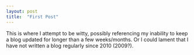 ```yaml
---
layout: post
title:  "First Post"
---
```


This is where I attempt to be witty, possibly referencing my inability to keep a blog updated for longer than a few weeks/months.
Or I could lament that I have not written a blog regularly since 2010 (2009?).
